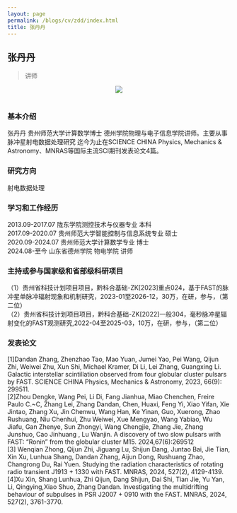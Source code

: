 ```yaml
---
layout: page
permalink: /blogs/cv/zdd/index.html
title: 张丹丹
---
```


## 张丹丹

>讲师

<center>
<img src = "/blogs/cv.ph/lzc.png">
</center>
<br>

### 基本介绍
张丹丹 贵州师范大学计算数学博士 德州学院物理与电子信息学院讲师。主要从事脉冲星射电数据处理研究 迄今为止在SCIENCE CHINA Physics, Mechanics & Astronomy、MNRAS等国际主流SCI期刊发表论文4篇。
### 研究方向
射电数据处理<br>
### 学习和工作经历
2013.09-2017.07 陇东学院测控技术与仪器专业 本科<br>
2017.09-2020.07 贵州师范大学智能控制与信息系统专业 硕士<br>
2020.09-2024.07 贵州师范大学计算数学专业 博士<br>
2024.08-至今    山东省德州学院 物电学院 讲师<br>
### 主持或参与国家级和省部级科研项目
（1）贵州省科技计划项目项目，黔科合基础-ZK[2023]重点024，基于FAST的脉冲星单脉冲辐射现象和机制研究，2023-01至2026-12，30万，在研，参与，（第二位）<br>
（2）贵州省科技计划项目项目，黔科合基础-ZK[2022]一般304，毫秒脉冲星辐射变化的FAST观测研究,2022-04至2025-03，10万，在研，参与，（第二位）<br>
### 发表论文
[1]Dandan Zhang, Zhenzhao Tao, Mao Yuan, Jumei Yao, Pei Wang, Qijun Zhi, Weiwei Zhu, Xun Shi, Michael Kramer, Di Li, Lei Zhang, Guangxing Li. Galactic interstellar scintillation observed from four globular cluster pulsars by FAST. SCIENCE CHINA Physics, Mechanics & Astronomy, 2023, 66(9): 299511.<br>
[2]Zhou Dengke, Wang Pei, Li Di, Fang Jianhua, Miao Chenchen, Freire Paulo C.~C, Zhang Lei, Zhang Dandan, Chen, Huaxi, Feng Yi, Xiao Yifan, Xie Jintao, Zhang Xu, Jin Chenwu, Wang Han, Ke Yinan, Guo, Xuerong, Zhao Rushuang, Niu Chenhui, Zhu Weiwei, Xue Mengyao, Wang Yabiao, Wu Jiafu, Gan Zhenye, Sun Zhongyi, Wang Chengjie, Zhang Jie, Zhang Junshuo, Cao Jinhuang , Lu Wanjin. A discovery of two slow pulsars with FAST: “Ronin” from the globular cluster M15. 2024,67(6):269512<br>
[3] Wenqian Zhong, Qijun Zhi, Jiguang Lu, Shijun Dang, Juntao Bai, Jie Tian, Xin Xu, Lunhua Shang, Dandan Zhang, Aijun Dong, Rushuang Zhao, Changrong Du, Rai Yuen. Studying the radiation characteristics of rotating radio transient J1913 + 1330 with FAST. MNRAS, 2024, 527(2), 4129-4139.<br>
[4]Xu Xin, Shang Lunhua, Zhi Qijun, Dang Shijun, Dai Shi, Tian Jie, Yu Yan, Li, Qingying,Xiao Shuo, Zhang Dandan. Investigating the multidrifting behaviour of subpulses in PSR J2007 + 0910 with the FAST. MNRAS, 2024, 527(2), 3761-3770. <br>
